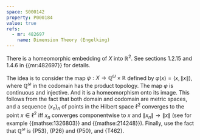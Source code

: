 ```yaml
---
space: S000142
property: P000184
value: true
refs:
  - mr: 482697
    name: Dimension Theory (Engelking)
---
```


There is a homeomorphic embedding of $X$ into $\mathbb R^2$.  See sections 1.2.15 and 1.4.6 in {{mr:482697}} for details.

The idea is to consider the map $\varphi:X\to\mathbb Q^\omega\times\mathbb R$ defined by $\varphi(x)=(x,\|x\|)$, where $\mathbb Q^\omega$ in the codomain has the product topology.  The map $\varphi$ is continuous and injective.  And it is a homeomorphism onto its image.  This follows from the fact that both domain and codomain are metric spaces, and a sequence $(x_n)_n$ of points in the Hilbert space $\ell^2$ converges to the point $x\in\ell^2$ iff $x_n$ converges componentwise to $x$ and $\|x_n\|\to\|x\|$ (see for example {{mathse:1326803}} and {{mathse:214248}}).  Finally, use the fact that $\mathbb Q^\omega$ is {P53}, {P26} and {P50}, and {T462}.
